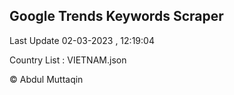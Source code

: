 

## Google Trends Keywords Scraper 
 
Last Update 02-03-2023 , 12:19:04

Country List :
VIETNAM.json



© Abdul Muttaqin 
